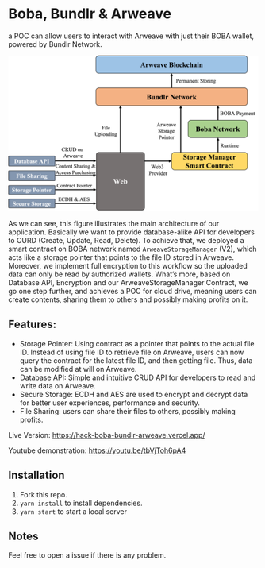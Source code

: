 # Boba, Bundlr & Arweave

a POC can allow users to interact with Arweave with just their BOBA wallet, powered by Bundlr Network.

![architecture](./src/architecture.png)

As we can see, this figure illustrates the main architecture of our application. Basically we want to provide database-alike API for developers to CURD (Create, Update, Read, Delete). To achieve that, we deployed a smart contract on BOBA network named `ArweaveStorageManager` (V2), which acts like a storage pointer that points to the file ID stored in Arweave. Moreover, we implement full encryption to this workflow so the uploaded data can only be read by authorized wallets. What’s more, based on Database API, Encryption and our ArweaveStorageManager Contract, we go one step further, and achieves a POC for cloud drive, meaning users can create contents, sharing them to others and possibly making profits on it.

## Features:
- Storage Pointer: Using contract as a pointer that points to the actual file ID. Instead of using file ID to retrieve file on Arweave, users can now query the contract for the latest file ID, and then getting file.  Thus, data can be modified at will on Arweave.
- Database API: Simple and intuitive CRUD API for developers to read and write data on Arweave.
- Secure Storage: ECDH and AES are used to encrypt and decrypt data for better user experiences, performance and security.
- File Sharing: users can share their files to others, possibly making profits.

Live Version: https://hack-boba-bundlr-arweave.vercel.app/

Youtube demonstration: https://youtu.be/tbVjToh6pA4

## Installation

1. Fork this repo.
2. `yarn install` to install dependencies.
3. `yarn start` to start a local server
 

## Notes

Feel free to open a issue if there is any problem.
